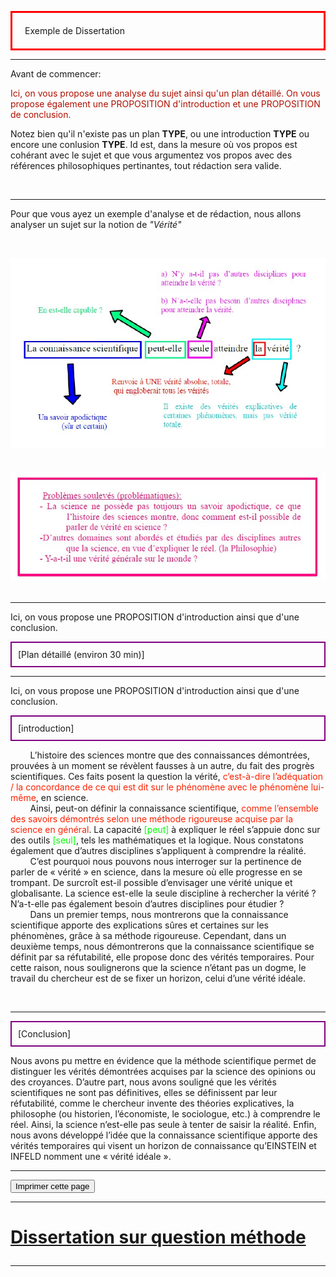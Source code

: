   <head>
 <meta charset="utf-8" />
 <link href="style.css" rel="stylesheet" type="text/css" />
 <link rel="stylesheet" href="print.css" type="text/css" media="print" />
 </head>
 <body>
 <p id="h1" style="border: 3px solid red; padding: 20px;">Exemple de Dissertation</p>
 <hr/><p id="para3">Avant de commencer:</p>
 <P id="para3"><font style="color:#AF1000">Ici, on vous propose une analyse du sujet ainsi qu'un plan détaillé. On vous propose également une PROPOSITION d'introduction  et une PROPOSITION de conclusion.</font></p>
 <p id="para">Notez bien qu'il n'existe pas un plan <b> TYPE</b>, ou une introduction <b> TYPE</b> ou encore une conlusion <b> TYPE</b>. Id est, dans la mesure où vos propos est cohérant avec le sujet et que vous argumentez vos propos avec des références philosophiques pertinantes, tout rédaction sera valide.</p>  
 <br>
 <hr/>
 <p id="para3"> Pour que vous ayez un exemple d'analyse et de rédaction, nous allons analyser un sujet sur la notion de <i>"Vérité"</i></p>
 <p>

 <br /><center>  <img src="image/1.jpg" /></center><br />
 <br /><center>  <img src="image/2.jpg" /></center><br />
 <hr/>
  <p id="para3">Ici, on vous propose une PROPOSITION d'introduction ainsi que d'une conclusion. 

 <p id="para2" style="border: 2px solid purple; padding: 10px;">[Plan détaillé (environ 30 min)]</p>
  <p id="para3">


 <hr/>
  <p id="para3">Ici, on vous propose une PROPOSITION d'introduction ainsi que d'une conclusion. 

 <p id="para2" style="border: 2px solid purple; padding: 10px;">[introduction]</p>
  <p id="para3">&nbsp;&nbsp; &nbsp;&nbsp; &nbsp;&nbsp;L’histoire des sciences montre que des connaissances démontrées, prouvées à un moment se révèlent fausses à un autre, du fait des progrès scientifiques. Ces faits posent la question la vérité, <font style="color:#FF2100">c’est-à-dire l’adéquation / la concordance de ce qui est dit sur le phénomène avec le phénomène lui-même</font>, en science.
  <br>&nbsp;&nbsp; &nbsp;&nbsp; &nbsp;&nbsp;Ainsi, peut-on définir la connaissance scientifique, <font style="color:#FF2100;">comme l’ensemble des savoirs démontrés selon une méthode rigoureuse acquise par la science en général</font>. La capacité <font style="color:#00FF00;"> [peut] </font> à expliquer le réel s’appuie donc sur des outils<Font style="color:#00FF00;"> [seul]</font>, tels les  mathématiques et la logique. Nous constatons également que d’autres disciplines s’appliquent à comprendre la réalité.
  <br>&nbsp;&nbsp; &nbsp;&nbsp; &nbsp;&nbsp;C’est pourquoi nous pouvons nous interroger sur la pertinence de parler de « vérité » en science, dans la mesure où elle progresse en se trompant. De surcroît est-il possible d’envisager une vérité unique et globalisante. La science est-elle la seule discipline à rechercher la vérité ? N’a-t-elle pas également besoin d’autres disciplines pour étudier ?
  <br>&nbsp;&nbsp; &nbsp;&nbsp; &nbsp;&nbsp;Dans un premier temps, nous montrerons que la connaissance scientifique apporte des explications sûres et certaines sur les phénomènes, grâce à sa méthode rigoureuse. Cependant, dans un deuxième temps, nous démontrerons que la connaissance scientifique se définit par sa réfutabilité, elle propose donc des vérités temporaires. Pour cette raison, nous soulignerons que la science n’étant pas un dogme, le travail du chercheur est de se fixer un horizon, celui d’une vérité idéale.
  </p><br> 
 <hr> 
  <p id="para2" style="border: 2px solid purple; padding: 10px;">[Conclusion]</p>
  <P id="para3">Nous avons pu mettre en évidence que la méthode scientifique permet de distinguer les vérités démontrées acquises par la science des opinions ou des croyances. D’autre part, nous avons souligné que les vérités scientifiques ne sont pas définitives, elles se définissent par leur réfutabilité, comme le chercheur invente des théories explicatives, la philosophe (ou historien, l’économiste, le sociologue, etc.) à comprendre le réel. Ainsi, la science n’est-elle pas seule à tenter de saisir la réalité. Enfin, nous avons développé l’idée que la connaissance scientifique apporte des vérités temporaires qui visent un horizon de connaissance qu’EINSTEIN et INFELD nomment une « vérité idéale ».
  </p>
  <hr>
   <form>
  <input id="impression" name="impression" type="button" onclick="imprimer_page()" value="Imprimer cette page" />
 </form>
 <hr />
 <h1 id="para11"><p id="impression"><a href="https://23tr-an05.github.io/Md/">Dissertation sur question méthode</a></p></h1>
 
 <hr /> 
 <script type="text/javascript">
 function imprimer_page(){
   window.print();
 }
 </script>
 </body>


